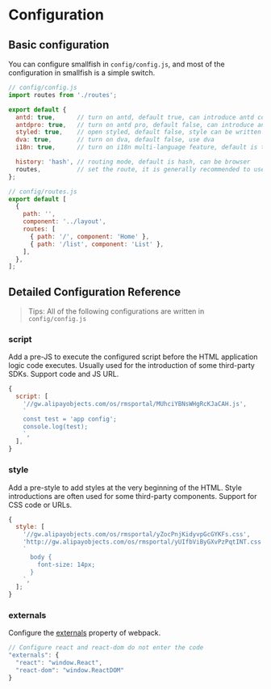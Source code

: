 # Configuration

## Basic configuration

You can configure smallfish in `config/config.js`, and most of the configuration in smallfish is a simple switch.

```jsx
// config/config.js
import routes from './routes';

export default {
  antd: true,      // turn on antd, default true, can introduce antd component
  antdpro: true,   // turn on antd pro, default false, can introduce ant-design-pro component
  styled: true,    // open styled, default false, style can be written in styled-component
  dva: true,       // turn on dva, default false, use dva
  i18n: true,      // turn on i18n multi-language feature, default is true, use smallfish/i18n kit

  history: 'hash', // routing mode, default is hash, can be browser
  routes,          // set the route, it is generally recommended to use the routes file alone
};
```

```jsx
// config/routes.js
export default [
  {
    path: '',
    component: '../layout',
    routes: [
      { path: '/', component: 'Home' },
      { path: '/list', component: 'List' },
    ],
  },
];
```

## Detailed Configuration Reference

> Tips: All of the following configurations are written in `config/config.js`

### script

Add a pre-JS to execute the configured script before the HTML application logic code executes. Usually used for the introduction of some third-party SDKs. Support code and JS URL.

```js
{
  script: [
    '//gw.alipayobjects.com/os/rmsportal/MUhciYBNsWHgRcKJaCAH.js',
    `
    const test = 'app config';
    console.log(test);
    `,
  ],
}
```

### style

Add a pre-style to add styles at the very beginning of the HTML. Style introductions are often used for some third-party components. Support for CSS code or URLs.

```js
{
  style: [
    '//gw.alipayobjects.com/os/rmsportal/yZocPnjKidyvpGcGYKFs.css',
    'http://gw.alipayobjects.com/os/rmsportal/yUIfbViByGXvPzPqtINT.css',
    `
      body {
        font-size: 14px;
      }
    `,
  ];
}
```

### externals

Configure the [externals](https://webpack.js.org/configuration/externals/) property of webpack.

```js
// Configure react and react-dom do not enter the code
"externals": {
  "react": "window.React",
  "react-dom": "window.ReactDOM"
}
```
